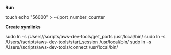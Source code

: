 **Run**

touch echo "56000" > ~/.port_number_counter

**Create symlinks**

sudo ln -s /Users/<USERNAME>/scripts/aws-dev-tools/get_ports /usr/local/bin/
sudo ln -s /Users/<USERNAME>/scripts/aws-dev-tools/start_session /usr/local/bin/
sudo ln -s /Users/<USERNAME>/scripts/aws-dev-tools/connect /usr/local/bin/

